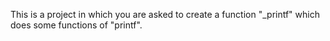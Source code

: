 This is a project in which you are asked to create a function "_printf" which does some functions of "printf".

